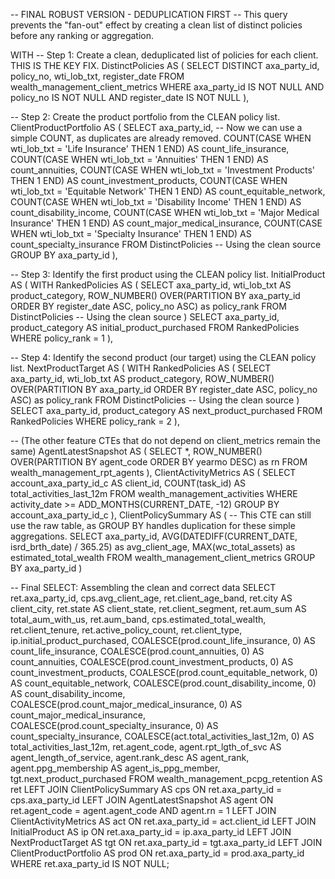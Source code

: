 -- FINAL ROBUST VERSION - DEDUPLICATION FIRST
-- This query prevents the "fan-out" effect by creating a clean list of distinct policies before any ranking or aggregation.

WITH
-- Step 1: Create a clean, deduplicated list of policies for each client. THIS IS THE KEY FIX.
DistinctPolicies AS (
    SELECT DISTINCT
        axa_party_id,
        policy_no,
        wti_lob_txt,
        register_date
    FROM
        wealth_management_client_metrics
    WHERE
        axa_party_id IS NOT NULL AND policy_no IS NOT NULL AND register_date IS NOT NULL
),

-- Step 2: Create the product portfolio from the CLEAN policy list.
ClientProductPortfolio AS (
    SELECT
        axa_party_id,
        -- Now we can use a simple COUNT, as duplicates are already removed.
        COUNT(CASE WHEN wti_lob_txt = 'Life Insurance' THEN 1 END) AS count_life_insurance,
        COUNT(CASE WHEN wti_lob_txt = 'Annuities' THEN 1 END) AS count_annuities,
        COUNT(CASE WHEN wti_lob_txt = 'Investment Products' THEN 1 END) AS count_investment_products,
        COUNT(CASE WHEN wti_lob_txt = 'Equitable Network' THEN 1 END) AS count_equitable_network,
        COUNT(CASE WHEN wti_lob_txt = 'Disability Income' THEN 1 END) AS count_disability_income,
        COUNT(CASE WHEN wti_lob_txt = 'Major Medical Insurance' THEN 1 END) AS count_major_medical_insurance,
        COUNT(CASE WHEN wti_lob_txt = 'Specialty Insurance' THEN 1 END) AS count_specialty_insurance
    FROM
        DistinctPolicies -- Using the clean source
    GROUP BY
        axa_party_id
),

-- Step 3: Identify the first product using the CLEAN policy list.
InitialProduct AS (
    WITH RankedPolicies AS (
        SELECT axa_party_id, wti_lob_txt AS product_category,
               ROW_NUMBER() OVER(PARTITION BY axa_party_id ORDER BY register_date ASC, policy_no ASC) as policy_rank
        FROM DistinctPolicies -- Using the clean source
    )
    SELECT axa_party_id, product_category AS initial_product_purchased
    FROM RankedPolicies
    WHERE policy_rank = 1
),

-- Step 4: Identify the second product (our target) using the CLEAN policy list.
NextProductTarget AS (
    WITH RankedPolicies AS (
        SELECT axa_party_id, wti_lob_txt AS product_category,
               ROW_NUMBER() OVER(PARTITION BY axa_party_id ORDER BY register_date ASC, policy_no ASC) as policy_rank
        FROM DistinctPolicies -- Using the clean source
    )
    SELECT axa_party_id, product_category AS next_product_purchased
    FROM RankedPolicies
    WHERE policy_rank = 2
),

-- (The other feature CTEs that do not depend on client_metrics remain the same)
AgentLatestSnapshot AS (
    SELECT *, ROW_NUMBER() OVER(PARTITION BY agent_code ORDER BY yearmo DESC) as rn
    FROM wealth_management_rpt_agents
),
ClientActivityMetrics AS (
    SELECT account_axa_party_id_c AS client_id, COUNT(task_id) AS total_activities_last_12m
    FROM wealth_management_activities
    WHERE activity_date >= ADD_MONTHS(CURRENT_DATE, -12)
    GROUP BY account_axa_party_id_c
),
ClientPolicySummary AS (
    -- This CTE can still use the raw table, as GROUP BY handles duplication for these simple aggregations.
    SELECT axa_party_id, AVG(DATEDIFF(CURRENT_DATE, isrd_brth_date) / 365.25) as avg_client_age, MAX(wc_total_assets) as estimated_total_wealth
    FROM wealth_management_client_metrics
    GROUP BY axa_party_id
)

-- Final SELECT: Assembling the clean and correct data
SELECT
    ret.axa_party_id,
    cps.avg_client_age, ret.client_age_band, ret.city AS client_city, ret.state AS client_state, ret.client_segment, ret.aum_sum AS total_aum_with_us, ret.aum_band, cps.estimated_total_wealth, ret.client_tenure, ret.active_policy_count, ret.client_type,
    ip.initial_product_purchased,
    COALESCE(prod.count_life_insurance, 0) AS count_life_insurance,
    COALESCE(prod.count_annuities, 0) AS count_annuities,
    COALESCE(prod.count_investment_products, 0) AS count_investment_products,
    COALESCE(prod.count_equitable_network, 0) AS count_equitable_network,
    COALESCE(prod.count_disability_income, 0) AS count_disability_income,
    COALESCE(prod.count_major_medical_insurance, 0) AS count_major_medical_insurance,
    COALESCE(prod.count_specialty_insurance, 0) AS count_specialty_insurance,
    COALESCE(act.total_activities_last_12m, 0) AS total_activities_last_12m,
    ret.agent_code,
    agent.rpt_lgth_of_svc AS agent_length_of_service,
    agent.rank_desc AS agent_rank,
    agent.ppg_membership AS agent_is_ppg_member,
    tgt.next_product_purchased
FROM
    wealth_management_pcpg_retention AS ret
LEFT JOIN ClientPolicySummary AS cps ON ret.axa_party_id = cps.axa_party_id
LEFT JOIN AgentLatestSnapshot AS agent ON ret.agent_code = agent.agent_code AND agent.rn = 1
LEFT JOIN ClientActivityMetrics AS act ON ret.axa_party_id = act.client_id
LEFT JOIN InitialProduct AS ip ON ret.axa_party_id = ip.axa_party_id
LEFT JOIN NextProductTarget AS tgt ON ret.axa_party_id = tgt.axa_party_id
LEFT JOIN ClientProductPortfolio AS prod ON ret.axa_party_id = prod.axa_party_id
WHERE
    ret.axa_party_id IS NOT NULL;
